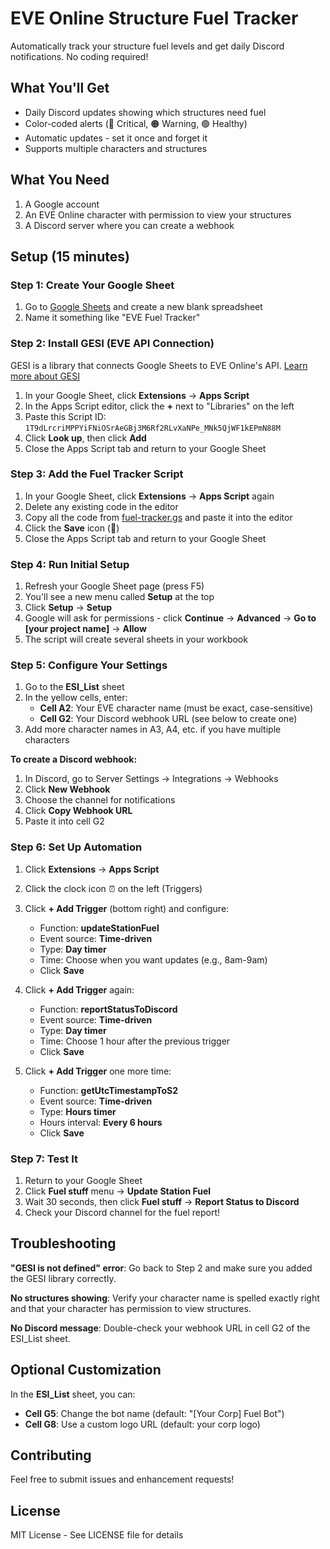 # EVE Online Structure Fuel Tracker

Automatically track your structure fuel levels and get daily Discord notifications. No coding required!

## What You'll Get

- Daily Discord updates showing which structures need fuel
- Color-coded alerts (🔴 Critical, 🟠 Warning, 🟢 Healthy)
- Automatic updates - set it once and forget it
- Supports multiple characters and structures

## What You Need

1. A Google account
2. An EVE Online character with permission to view your structures
3. A Discord server where you can create a webhook

## Setup (15 minutes)

### Step 1: Create Your Google Sheet

1. Go to [Google Sheets](https://sheets.google.com) and create a new blank spreadsheet
2. Name it something like "EVE Fuel Tracker"

### Step 2: Install GESI (EVE API Connection)

GESI is a library that connects Google Sheets to EVE Online's API. [Learn more about GESI](https://github.com/Blacksmoke16/GESI)

1. In your Google Sheet, click **Extensions** → **Apps Script**
2. In the Apps Script editor, click the **+** next to "Libraries" on the left
3. Paste this Script ID: `1T9dLrcriMPPYiFNiOSrAeGBj3M6Rf2RLvXaNPe_MNk5QjWF1kEPmN88M`
4. Click **Look up**, then click **Add**
5. Close the Apps Script tab and return to your Google Sheet

### Step 3: Add the Fuel Tracker Script

1. In your Google Sheet, click **Extensions** → **Apps Script** again
2. Delete any existing code in the editor
3. Copy all the code from [fuel-tracker.gs](fuel-tracker.gs) and paste it into the editor
4. Click the **Save** icon (💾)
5. Close the Apps Script tab and return to your Google Sheet

### Step 4: Run Initial Setup

1. Refresh your Google Sheet page (press F5)
2. You'll see a new menu called **Setup** at the top
3. Click **Setup** → **Setup**
4. Google will ask for permissions - click **Continue** → **Advanced** → **Go to [your project name]** → **Allow**
5. The script will create several sheets in your workbook

### Step 5: Configure Your Settings

1. Go to the **ESI_List** sheet
2. In the yellow cells, enter:
   - **Cell A2**: Your EVE character name (must be exact, case-sensitive)
   - **Cell G2**: Your Discord webhook URL (see below to create one)
3. Add more character names in A3, A4, etc. if you have multiple characters

**To create a Discord webhook:**
1. In Discord, go to Server Settings → Integrations → Webhooks
2. Click **New Webhook**
3. Choose the channel for notifications
4. Click **Copy Webhook URL**
5. Paste it into cell G2

### Step 6: Set Up Automation

1. Click **Extensions** → **Apps Script**
2. Click the clock icon ⏰ on the left (Triggers)
3. Click **+ Add Trigger** (bottom right) and configure:
   - Function: **updateStationFuel**
   - Event source: **Time-driven**
   - Type: **Day timer**
   - Time: Choose when you want updates (e.g., 8am-9am)
   - Click **Save**

4. Click **+ Add Trigger** again:
   - Function: **reportStatusToDiscord**
   - Event source: **Time-driven**
   - Type: **Day timer**
   - Time: Choose 1 hour after the previous trigger
   - Click **Save**

5. Click **+ Add Trigger** one more time:
   - Function: **getUtcTimestampToS2**
   - Event source: **Time-driven**
   - Type: **Hours timer**
   - Hours interval: **Every 6 hours**
   - Click **Save**

### Step 7: Test It

1. Return to your Google Sheet
2. Click **Fuel stuff** menu → **Update Station Fuel**
3. Wait 30 seconds, then click **Fuel stuff** → **Report Status to Discord**
4. Check your Discord channel for the fuel report!

## Troubleshooting

**"GESI is not defined" error**: Go back to Step 2 and make sure you added the GESI library correctly.

**No structures showing**: Verify your character name is spelled exactly right and that your character has permission to view structures.

**No Discord message**: Double-check your webhook URL in cell G2 of the ESI_List sheet.

## Optional Customization

In the **ESI_List** sheet, you can:
- **Cell G5**: Change the bot name (default: "[Your Corp] Fuel Bot")
- **Cell G8**: Use a custom logo URL (default: your corp logo)

## Contributing

Feel free to submit issues and enhancement requests!

## License

MIT License - See LICENSE file for details 